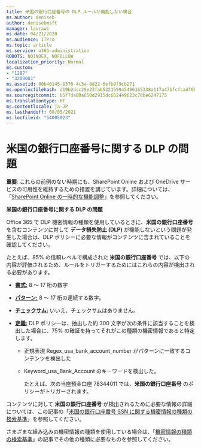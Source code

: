 ```yaml
---
title: 米国の銀行口座番号の DLP ルールが機能しない場合
ms.author: deniseb
author: denisebmsft
manager: laurawi
ms.date: 04/21/2020
ms.audience: ITPro
ms.topic: article
ms.service: o365-administration
ROBOTS: NOINDEX, NOFOLLOW
localization_priority: Normal
ms.custom:
- "1287"
- "3200001"
ms.assetid: 80b40145-8376-4c3a-8d22-6efb9f9cb271
ms.openlocfilehash: d19b2dcc29e23fab522159945496165338a117a47bfcfcadf0b93e4e5f14464f
ms.sourcegitcommit: b5f7da89a650d2915dc652449623c78be6247175
ms.translationtype: HT
ms.contentlocale: ja-JP
ms.lasthandoff: 08/05/2021
ms.locfileid: "54005023"
---
```

# <a name="dlp-issues-with-us-bank-account-numbers"></a>米国の銀行口座番号に関する DLP の問題

**重要**: これらの前例のない時期にも、SharePoint Online および OneDrive サービスの可用性を維持するための措置を講じています。詳細については、「[SharePoint Online の一時的な機能調整](https://aka.ms/ODSPAdjustments)」を参照してください。

**米国の銀行口座番号に関する DLP の問題**

Office 365 で DLP 機密情報の種類を使用しているときに、**米国の銀行口座番号** を含むコンテンツに対して **データ損失防止 (DLP)** が機能しないという問題が発生した場合は、DLP ポリシーに必要な情報がコンテンツに含まれていることを確認してください。
  
たとえば、85% の信頼レベルで構成された **米国の銀行口座番号** では、以下の内容が評価されるため、ルールをトリガーするためにはこれらの内容が検出される必要があります。
  
- **[書式:](https://docs.microsoft.com/microsoft-365/compliance/sensitive-information-type-entity-definitions#format-77)** 8 ～ 17 桁の数字

- **[パターン:](https://docs.microsoft.com/microsoft-365/compliance/sensitive-information-type-entity-definitions#pattern-77)** 8 ～ 17 桁の連続する数字。

- **[チェックサム:](https://docs.microsoft.com/microsoft-365/compliance/sensitive-information-type-entity-definitions#checksum-76)** いいえ、チェックサムはありません。

- **[定義:](https://docs.microsoft.com/microsoft-365/compliance/sensitive-information-type-entity-definitions)** DLP ポリシーは、抽出した約 300 文字が次の条件に該当することを検出した場合に、75% の確証を持ってそれがこの種類の機密情報であると特定します。

  - 正規表現 Regex_usa_bank_account_number がパターンに一致するコンテンツを検出した

  - Keyword_usa_Bank_Account のキーワードを検出した。

    たとえば、次の当座預金口座 78344011 では、**米国の銀行口座番号** のポリシーがトリガーされます。

コンテンツに対して **米国の銀行口座番号** が検出されるために必要な情報の詳細については、この記事の「[米国の銀行口座番号 SSN に関する機密情報の種類の検索基準](https://docs.microsoft.com/microsoft-365/compliance/sensitive-information-type-entity-definitions#us-bank-account-number)」を参照してください。
  
さまざまな組み込みの機密情報の種類を使用している場合は、「[機密情報の種類の検索基準](https://docs.microsoft.com/microsoft-365/compliance/sensitive-information-type-entity-definitions)」の記事でその他の種類に必要なものを参照してください。
  